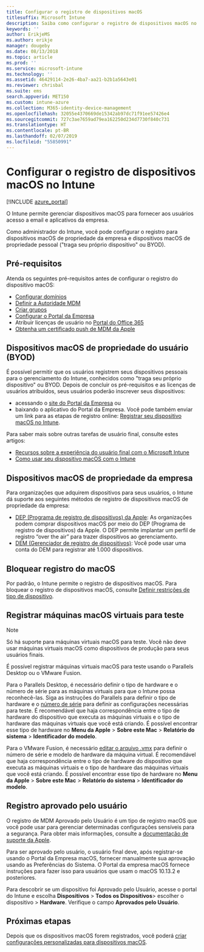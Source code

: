 ```yaml
---
title: Configurar o registro de dispositivos macOS
titlesuffix: Microsoft Intune
description: Saiba como configurar o registro de dispositivos macOS no Intune.
keywords: ''
author: ErikjeMS
ms.author: erikje
manager: dougeby
ms.date: 08/13/2018
ms.topic: article
ms.prod: ''
ms.service: microsoft-intune
ms.technology: ''
ms.assetid: 46429114-2e26-4ba7-aa21-b2b1a5643e01
ms.reviewer: chrisbal
ms.suite: ems
search.appverid: MET150
ms.custom: intune-azure
ms.collection: M365-identity-device-management
ms.openlocfilehash: 32055e4370669de15342ab97dc71f91ee57426e4
ms.sourcegitcommit: 727c3ae7659ad79ea162250d234d7730f840c731
ms.translationtype: HT
ms.contentlocale: pt-BR
ms.lasthandoff: 02/07/2019
ms.locfileid: "55850991"
---
```

# <a name="set-up-enrollment-for-macos-devices-in-intune"></a>Configurar o registro de dispositivos macOS no Intune

[!INCLUDE [azure_portal](./includes/azure_portal.md)]

O Intune permite gerenciar dispositivos macOS para fornecer aos usuários acesso a email e aplicativos da empresa.

Como administrador do Intune, você pode configurar o registro para dispositivos macOS de propriedade da empresa e dispositivos macOS de propriedade pessoal ("traga seu próprio dispositivo" ou BYOD). 

## <a name="prerequisites"></a>Pré-requisitos

Atenda os seguintes pré-requisitos antes de configurar o registro do dispositivo macOS:

- [Configurar domínios](custom-domain-name-configure.md)
- [Definir a Autoridade MDM](mdm-authority-set.md)
- [Criar grupos](groups-add.md)
- [Configurar o Portal da Empresa](company-portal-app.md)
- Atribuir licenças de usuário no [Portal do Office 365](http://go.microsoft.com/fwlink/p/?LinkId=698854)
- [Obtenha um certificado push de MDM da Apple](apple-mdm-push-certificate-get.md)

## <a name="user-owned-macos-devices-byod"></a>Dispositivos macOS de propriedade do usuário (BYOD)

É possível permitir que os usuários registrem seus dispositivos pessoais para o gerenciamento do Intune, conhecidos como "traga seu próprio dispositivo" ou BYOD. Depois de concluir os pré-requisitos e as licenças de usuários atribuídos, seus usuários poderão inscrever seus dispositivos:
- acessando o [site do Portal da Empresa](https://portal.manage.microsoft.com) ou
- baixando o aplicativo do Portal da Empresa.
Você pode também enviar um link para as etapas de registro online: [Registrar seu dispositivo macOS no Intune](https://docs.microsoft.com/intune-user-help/enroll-your-device-in-intune-macos).

Para saber mais sobre outras tarefas de usuário final, consulte estes artigos:

- [Recursos sobre a experiência do usuário final com o Microsoft Intune](end-user-educate.md)
- [Como usar seu dispositivo macOS com o Intune](/intune-user-help/using-your-macos-device-with-intune)

## <a name="company-owned-macos-devices"></a>Dispositivos macOS de propriedade da empresa
Para organizações que adquirem dispositivos para seus usuários, o Intune dá suporte aos seguintes métodos de registro de dispositivos macOS de propriedade da empresa:
- [DEP (Programa de registro de dispositivos) da Apple](device-enrollment-program-enroll-macos.md): As organizações podem comprar dispositivos macOS por meio do DEP (Programa de registro de dispositivos) da Apple. O DEP permite implantar um perfil de registro “over the air” para trazer dispositivos ao gerenciamento.
- [DEM (Gerenciador de registro de dispositivos)](device-enrollment-manager-enroll.md): Você pode usar uma conta do DEM para registrar até 1.000 dispositivos.

## <a name="block-macos-enrollment"></a>Bloquear registro do macOS
Por padrão, o Intune permite o registro de dispositivos macOS. Para bloquear o registro de dispositivos macOS, consulte [Definir restrições de tipo de dispositivo](enrollment-restrictions-set.md).

## <a name="enroll-virtual-macos-machines-for-testing"></a>Registrar máquinas macOS virtuais para teste

> [!NOTE]
> Só há suporte para máquinas virtuais macOS para teste. Você não deve usar máquinas virtuais macOS como dispositivos de produção para seus usuários finais. 

É possível registrar máquinas virtuais macOS para teste usando o Parallels Desktop ou o VMware Fusion. 

Para o Parallels Desktop, é necessário definir o tipo de hardware e o número de série para as máquinas virtuais para que o Intune possa reconhecê-las. Siga as instruções do Parallels para definir o tipo de hardware e o [número de série](http://kb.parallels.com/123455) para definir as configurações necessárias para teste. É recomendável que haja correspondência entre o tipo de hardware do dispositivo que executa as máquinas virtuais e o tipo de hardware das máquinas virtuais que você está criando. É possível encontrar esse tipo de hardware no **Menu da Apple** > **Sobre este Mac** > **Relatório do sistema** > **Identificador do modelo**. 

Para o VMware Fusion, é necessário [editar o arquivo .vmx](https://kb.vmware.com/s/article/1014782) para definir o número de série e modelo de hardware da máquina virtual. É recomendável que haja correspondência entre o tipo de hardware do dispositivo que executa as máquinas virtuais e o tipo de hardware das máquinas virtuais que você está criando. É possível encontrar esse tipo de hardware no **Menu da Apple** > **Sobre este Mac** > **Relatório do sistema** > **Identificador do modelo**. 

## <a name="user-approved-enrollment"></a>Registro aprovado pelo usuário

O registro de MDM Aprovado pelo Usuário é um tipo de registro macOS que você pode usar para gerenciar determinadas configurações sensíveis para a segurança. Para obter mais informações, consulte a [documentação de suporte da Apple](https://support.apple.com/HT208019).

Para ser aprovado pelo usuário, o usuário final deve, após registrar-se usando o Portal da Empresa macOS, fornecer manualmente sua aprovação usando as Preferências do Sistema. O Portal da empresa macOS fornece instruções para fazer isso para usuários que usam o macOS 10.13.2 e posteriores.

Para descobrir se um dispositivo foi Aprovado pelo Usuário, acesse o portal do Intune e escolha **Dispositivos** > **Todos os Dispositivos**> escolher o dispositivo > **Hardware**. Verifique o campo **Aprovados pelo Usuário**.

## <a name="next-steps"></a>Próximas etapas

Depois que os dispositivos macOS forem registrados, você poderá [criar configurações personalizadas para dispositivos macOS](custom-settings-macos.md).
